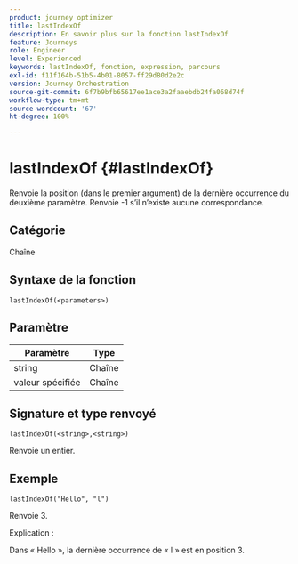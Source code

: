 ```yaml
---
product: journey optimizer
title: lastIndexOf
description: En savoir plus sur la fonction lastIndexOf
feature: Journeys
role: Engineer
level: Experienced
keywords: lastIndexOf, fonction, expression, parcours
exl-id: f11f164b-51b5-4b01-8057-ff29d80d2e2c
version: Journey Orchestration
source-git-commit: 6f7b9bfb65617ee1ace3a2faaebdb24fa068d74f
workflow-type: tm+mt
source-wordcount: '67'
ht-degree: 100%

---
```


# lastIndexOf {#lastIndexOf}

Renvoie la position (dans le premier argument) de la dernière occurrence du deuxième paramètre. Renvoie -1 s’il n’existe aucune correspondance.

## Catégorie

Chaîne

## Syntaxe de la fonction

`lastIndexOf(<parameters>)`

## Paramètre

| Paramètre | Type |
|-----------|------------------|
| string | Chaîne |
| valeur spécifiée | Chaîne |

## Signature et type renvoyé

`lastIndexOf(<string>,<string>)`

Renvoie un entier.

## Exemple

`lastIndexOf("Hello", "l")`

Renvoie 3.

Explication :

Dans « Hello », la dernière occurrence de « l » est en position 3.
